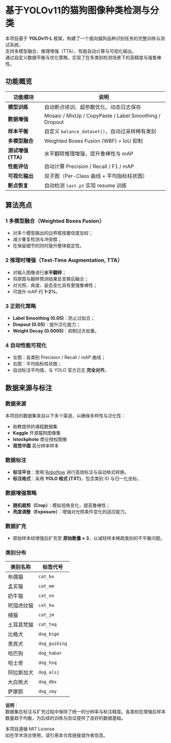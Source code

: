 # 基于YOLOv11的猫狗图像种类检测与分类

本项目基于 **YOLOv11-L** 框架，构建了一个面向猫狗品种识别任务的完整训练与测试系统，  
支持多模型融合、推理增强（TTA）、性能自动计算与可视化输出。  
通过自定义数据平衡与优化策略，实现了在多类别检测场景下的高精度与强鲁棒性。

## 功能概览

| 功能模块 | 说明 |
|-----------|------|
| **模型训练** | 自动断点续训、超参数优化、动态日志保存 |
| **数据增强** | Mosaic / MixUp / CopyPaste / Label Smoothing / Dropout |
| **样本平衡** | 自定义 `balance_dataset()`，自动过采样稀有类别 |
| **多模型融合** | Weighted Boxes Fusion (WBF) + IoU 抑制 |
| **测试增强 (TTA)** | 水平翻转推理增强，提升鲁棒性与 mAP |
| **性能评估** | 自动计算 Precision / Recall / F1 / mAP |
| **可视化输出** | 双子图（Per-Class 曲线 + 平均指标柱状图） |
| **断点恢复** | 自动检测 `last.pt` 实现 resume 训练 |

## 算法亮点

### 1 多模型融合（Weighted Boxes Fusion）
- 对多个模型输出的边界框按置信度加权；
- 减少重复检测与冲突框；
- 在保留细节的同时提升整体稳定性。

### 2 推理时增强（Test-Time Augmentation, TTA）
- 对输入图像进行**水平翻转**；
- 将原图与翻转预测结果反变换后融合；
- 对光照、角度、姿态变化具有更强鲁棒性；
- 可提升 mAP 约 **1–2%**。

### 3 正则化策略
- **Label Smoothing (0.05)**：防止过拟合；
- **Dropout (0.05)**：提升泛化能力；
- **Weight Decay (0.0005)**：抑制过大权重。

### 4 自动性能可视化
- 左图：各类别 Precision / Recall / mAP 曲线；
- 右图：平均指标柱状图；
- 自动标注平均值，与 YOLO 官方日志 **完全对齐**。

## 数据来源与标注

### 数据来源
本项目的数据集来自以下多个渠道，以确保多样性与泛化性：

- 助教提供的课程数据集  
- **Kaggle** 开源猫狗图像集  
- **Istockphoto** 商业授权图像  
- **视觉中国** 高分辨率样本  

### 数据标注
- **标注平台**：使用 [Roboflow](https://roboflow.com/) 进行高效标注与自动格式转换。  
- **标注格式**：采用 **YOLO 格式 (TXT)**，包含类别 ID 与归一化坐标。
  
### 数据增强策略
- **随机裁剪（Crop）**：模拟视角变化，提高鲁棒性；  
- **亮度调整（Exposure）**：增强对光照条件变化的适应能力。  

### 数据扩充
- 原始样本经增强后扩充至 **原始数量 × 3**，以减轻样本稀疏类别的不平衡问题。

### 类别分布

| 类别名称 | 标签代号 |
|-----------|-----------|
| 布偶猫 | `cat_bo` |
| 孟买猫 | `cat_mm` |
| 奶牛猫 | `cat_nn` |
| 玳瑁虎纹猫 | `cat_hw` |
| 橘猫 | `cat_jm` |
| 土耳其梵猫 | `cat_teq` |
| 比格犬 | `dog_bige` |
| 贵宾犬 | `dog_guibing` |
| 哈巴狗 | `dog_habar` |
| 哈士奇 | `dog_hsq` |
| 阿拉斯加犬 | `dog_alsj` |
| 大白熊犬 | `dog_dbx` |
| 萨摩耶 | `dog_smy` |

**说明**：  
数据集在标注与扩充过程中保持了统一的分辨率与标注精度。各类别在增强后样本数量趋于均衡，为后续的训练与验证提供了良好的数据基础。

本项目遵循 MIT License  
如在学术场合使用，请引用本仓库链接或作者信息。
